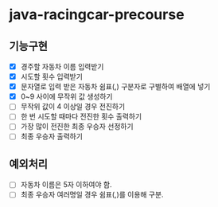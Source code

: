 # java-racingcar-precourse
## 기능구현
- [x] 경주할 자동차 이름 입력받기
- [x] 시도할 횟수 입력받기
- [x] 문자열로 입력 받은 자동차 쉼표(,) 구분자로 구별하여 배열에 넣기
- [x] 0~9 사이에 무작위 값 생성하기
- [ ] 무작위 값이 4 이상일 경우 전진하기
- [ ] 한 번 시도할 때마다 전진한 횟수 출력하기
- [ ] 가장 많이 전진한 최종 우승자 선정하기
- [ ] 최종 우승자 출력하기
 
## 예외처리
- [ ] 자동차 이름은 5자 이하여야 함.
- [ ] 최종 우승자 여러명일 경우 쉼표(,)를 이용해 구분.